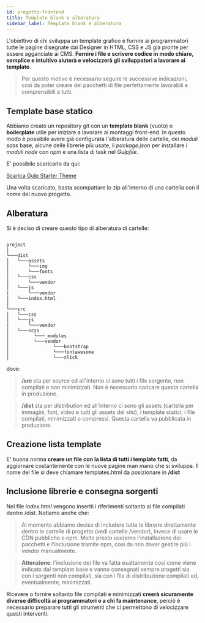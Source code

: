 ```yaml
---
id: progetto-frontend
title: Template blank e alberatura
sidebar_label: Template blank e alberatura
---
```

L'obiettivo di chi sviluppa un template grafico è fornire ai programmatori tutte le pagine disegnate dai Designer in HTML, CSS e JS già pronte per essere agganciate ai CMS. __Fornire i file e scrivere codice in modo chiaro, semplice e intuitivo aiuterà e velocizzerà gli sviluppatori a lavorare ai template__. 

>Per questo motivo è necessario seguire le successive indicazioni, così da poter creare dei pacchetti di file perfettamente lavorabili e comprensibili a tutti.

## Template base statico
Abbiamo creato un repository git con un __template blank__ (vuoto) o __boilerplate__ utile per iniziare a lavorare ai montaggi front-end. In questo modo è possibile avere già configurata l'alberatura delle cartelle, dei *moduli sass* base, alcune delle librerie più usate, il *package.json* per installare i *moduli node* con *npm* e una lista di task nel *Gulpfile*.

E' possibile scaricarlo da qui:

<a href="https://github.com/Amaca/Gulp-starter-theme" class="btn">Scarica Gulp Starter Theme</a>

Una volta scaricato, basta scompattare lo zip all'interno di una cartella con il nome del nuovo progetto.

## Alberatura
Si è deciso di creare questo tipo di alberatura di cartelle:

```

project
│
└───dist
│   └───assets
│       └───img
│       └───fonts
│   └───css
|       └───vendor
│   └───js
|       └───vendor
|   └───index.html
│   
└───src
│   └───css
│   └───js
|       └───vendor
│   └───scss
│         └───_modules
│         └───vendor
│                └───bootstrap
│                └───fontawesome
│                └───slick

```

dove:

>__/src__ sta per *source* ed all'interno ci sono tutti i file sorgente, non compilati e non minimizzati. Non è necessario caricare questa cartella in produzione.

>__/dist__ sta per *distribution* ed all'interno ci sono gli assets (cartella per immagini, font,  video e tutti gli assets del sito), i template statici, i file compilati, minimizzati o compressi. Questa cartella va pubblicata in produzione.

## Creazione lista template

E' buona norma __creare un file con la lista di tutti i template fatti__, da aggiornare costantemente con le nuove pagine man mano che si sviluppa. Il nome del file si deve chiamare templates.html da posizionare in __/dist__

## Inclusione librerie e consegna sorgenti

Nel file *index.html* vengono inseriti i riferimenti soltanto ai file compilati dentro /dist. Notiamo anche che:

> Al momento abbiamo deciso di includere tutte le librerie direttamente dentro le cartelle di progetto (vedi cartelle /vendor), invece di usare le CDN pubbliche o npm. Molto presto useremo l'installazione dei pacchetti e l'inclusione tramite npm, così da non dover gestire più i vendor manualmente.

>__Attenzione__: l'inclusione dei file va fatta esattamente così come viene indicato dal template base e vanno consegnati sempre progetti sia con i sorgenti non compilati, sia con i file di distribuzione compilati ed, eventualmente, minimizzati. 

Ricevere o fornire soltanto file compilati e minimizzati __creerà sicuramente diverse difficoltà ai programmatori o a chi fa maintenance__, perciò è necessario preparare tutti gli strumenti che ci permettono di velocizzare questi interventi.
